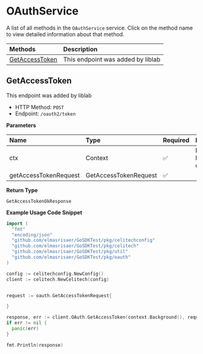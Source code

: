 # OAuthService

A list of all methods in the `OAuthService` service. Click on the method name to view detailed information about that method.

| Methods                           | Description                       |
| :-------------------------------- | :-------------------------------- |
| [GetAccessToken](#getaccesstoken) | This endpoint was added by liblab |

## GetAccessToken

This endpoint was added by liblab

- HTTP Method: `POST`
- Endpoint: `/oauth2/token`

**Parameters**

| Name                  | Type                  | Required | Description                 |
| :-------------------- | :-------------------- | :------- | :-------------------------- |
| ctx                   | Context               | ✅       | Default go language context |
| getAccessTokenRequest | GetAccessTokenRequest | ✅       |                             |

**Return Type**

`GetAccessTokenOkResponse`

**Example Usage Code Snippet**

```go
import (
  "fmt"
  "encoding/json"
  "github.com/elmasrisaer/GoSDKTest/pkg/celitechconfig"
  "github.com/elmasrisaer/GoSDKTest/pkg/celitech"
  "github.com/elmasrisaer/GoSDKTest/pkg/util"
  "github.com/elmasrisaer/GoSDKTest/pkg/oauth"
)

config := celitechconfig.NewConfig()
client := celitech.NewCelitech(config)


request := oauth.GetAccessTokenRequest{

}

response, err := client.OAuth.GetAccessToken(context.Background(), request)
if err != nil {
  panic(err)
}

fmt.Println(response)
```
